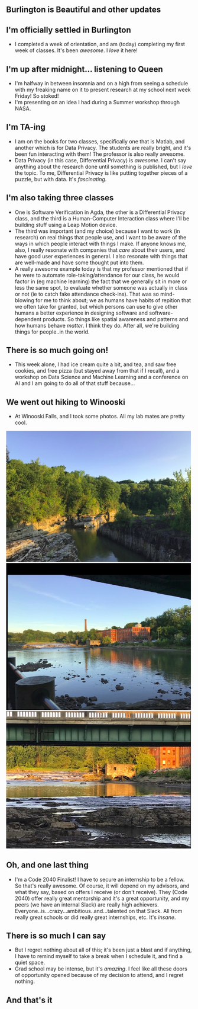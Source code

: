 ## Burlington is Beautiful and other updates

## I'm officially settled in Burlington
- I completed a week of orientation, and am (today) completing my first week of classes.
  It's been *awesome*. I *love* it here!
  
## I'm up after midnight... listening to Queen
- I'm halfway in between insomnia and on a high from seeing a schedule with my freaking name on it
  to present research at my school next week Friday! So stoked! 
- I'm presenting on an idea I had during a Summer workshop through NASA.

## I'm TA-ing 
- I am on the books for two classes, specifically one that is Matlab, and another which is for Data Privacy.
  The students are really bright, and it's been fun interacting with them! The professor is also really awesome.
- Data Privacy (in this case, Differential Privacy) is *awesome*. I can't say anything about the research done
  until something is published, but I *love* the topic. To me, Differential Privacy is like putting together pieces
  of a puzzle, but with data. It's *fascinating*. 
  
## I'm also taking three classes
- One is Software Verification in Agda, the other is a Differential Privacy class, and the third is a Human-Computer
  Interaction class where I'll be building stuff using a Leap Motion device. 
- The third was important (and my choice) because I want to work (in research) on real things that people use,
  and I want to be aware of the ways in which people interact with things I make. If anyone knows me, also, I really
  resonate with companies that *care* about their users, and have good user experiences in general. I also resonate with
  things that are well-made and have some thought put into them.
- A really awesome example today is that my professor mentioned that if he were to automate role-taking/attendance for our class,
  he would factor in (eg machine learning) the fact that we generally sit in more or less the same spot, to evaluate
  whether someone was actually in class or not (ie to catch fake attendance check-ins). 
  That was so mind-blowing for me to think about; we as humans have habits of repition that we often take for granted,
  but which persons can use to give other humans a better experience in designing software and software-dependent products.
  So things like spatial awareness and patterns and how humans behave *matter*.
  I think they do. After all, we're building things for people..in the world. 
  
## There is so much going on!
- This week alone, I had ice cream quite a bit, and tea, and saw free cookies, and free pizza (but stayed away from that
  if I recall), and a workshop on Data Science and Machine Learning and a conference on AI and I am going to do all of
  that stuff because...
  
## We went out hiking to Winooski
- At Winooski Falls, and I took some photos. All my lab mates are pretty cool.

<img src="/images/burlington/one.png" width="500">

<img src="/images/burlington/two.png" width="500">

<img src="/images/burlington/three.png" width="500">

## Oh, and one last thing

- I'm a Code 2040 Finalist! I have to secure an internship to be a fellow. So that's really awesome.
  Of course, it will depend on my advisors, and what they say, based on offers I receive (or don't receive).
  They (Code 2040) offer really great mentorship and it's a great opportunity, and my peers (we have an internal Slack)
  are really high achievers. Everyone..is...crazy...ambitious..and...talented on that Slack. All from really
  great schools or did really great internships, etc. It's *insane*.
  
## There is so much I can say
- But I regret nothing about all of this; it's been just a blast and if anything, I have to remind myself 
  to take a break when I schedule it, and find a quiet space. 
- Grad school may be intense, but it's *amazing*. I feel like all these doors of opportunity opened because 
  of my decision to attend, and I regret nothing. 
  
## And that's it
